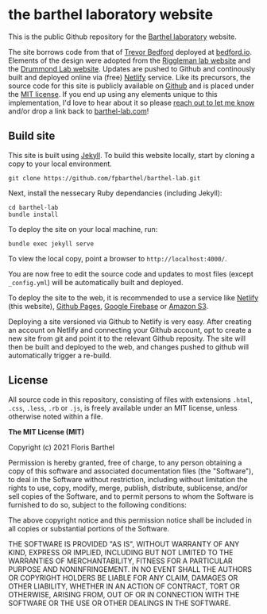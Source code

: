 # the barthel laboratory website

This is the public Github repository for the [Barthel laboratory](https://www.barthel-lab.com/) website.

The site borrows code from that of [Trevor Bedford](https://github.com/blab/blotter) deployed at [bedford.io](http://bedford.io). Elements of the design were adopted from the [Riggleman lab website](http://rrgroup.seas.upenn.edu/publications/) and the [Drummond Lab website](http://drummondlab.org/). Updates are pushed to Github and continously built and deployed online via (free) [Netlify](https://www.netlify.com/) service. Like its precursors, the source code for this site is publicly available on [Github](https://github.com/fpbarthel/barthel-lab) and is placed under the [MIT license](https://github.com/fpbarthel/barthel-lab#license). If you end up using any elements unique to this implementation, I'd love to hear about it so please [reach out to let me know](/team/floris-barthel/) and/or drop a link back to [barthel-lab.com](https://www.barthel-lab.com/)!

## Build site

This site is built using [Jekyll](http://jekyllrb.com/). To build this website locally, start by cloning a copy to your local environment.

```
git clone https://github.com/fpbarthel/barthel-lab.git
```

Next, install the nessecary Ruby dependancies (including Jekyll):

```
cd barthel-lab
bundle install
```

To deploy the site on your local machine, run:

```
bundle exec jekyll serve
```

To view the local copy, point a browser to `http://localhost:4000/`.

You are now free to edit the source code and updates to most files (except `_config.yml`) will be automatically built and deployed.

To deploy the site to the web, it is recommended to use a service like [Netlify](https://www.netlify.com/) (this website), [Github Pages](https://pages.github.com/), [Google Firebase](https://firebase.google.com/) or [Amazon S3](https://aws.amazon.com/s3/).

Deploying a site versioned via Github to Netlify is very easy. After creating an account on Netlify and connecting your Github account, opt to create a new site from git and point it to the relevant Github reposity. The site will then be built and deployed to the web, and changes pushed to github will automatically trigger a re-build.

## License

All source code in this repository, consisting of files with extensions `.html`, `.css`, `.less`, `.rb` or `.js`, is freely available under an MIT license, unless otherwise noted within a file. 

**The MIT License (MIT)**

Copyright (c) 2021 Floris Barthel

Permission is hereby granted, free of charge, to any person obtaining a copy of this software and associated documentation files (the "Software"), to deal in the Software without restriction, including without limitation the rights to use, copy, modify, merge, publish, distribute, sublicense, and/or sell copies of the Software, and to permit persons to whom the Software is furnished to do so, subject to the following conditions:

The above copyright notice and this permission notice shall be included in all copies or substantial portions of the Software.

THE SOFTWARE IS PROVIDED "AS IS", WITHOUT WARRANTY OF ANY KIND, EXPRESS OR IMPLIED, INCLUDING BUT NOT LIMITED TO THE WARRANTIES OF MERCHANTABILITY, FITNESS FOR A PARTICULAR PURPOSE AND NONINFRINGEMENT. IN NO EVENT SHALL THE AUTHORS OR COPYRIGHT HOLDERS BE LIABLE FOR ANY CLAIM, DAMAGES OR OTHER LIABILITY, WHETHER IN AN ACTION OF CONTRACT, TORT OR OTHERWISE, ARISING FROM, OUT OF OR IN CONNECTION WITH THE SOFTWARE OR THE USE OR OTHER DEALINGS IN THE SOFTWARE.
